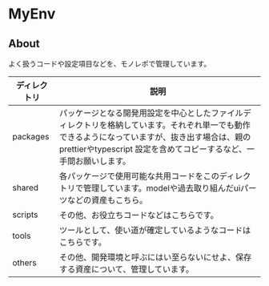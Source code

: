 # MyEnv

## About

よく扱うコードや設定項目などを、モノレポで管理しています。

| ディレクトリ | 説明                                                                                                                                                                                                                  |
| ------------ | --------------------------------------------------------------------------------------------------------------------------------------------------------------------------------------------------------------------- |
| packages     | パッケージとなる開発用設定を中心としたファイルディレクトリを格納しています。それぞれ単一でも動作できるようになっていますが、抜き出す場合は、親のprettierやtypescript 設定を含めてコピーするなど、一手間お願いします。 |
| shared       | 各パッケージで使用可能な共用コードをこのディレクトリで管理しています。modelや過去取り組んだuiパーツなどの資産もこちら。                                                                                               |
| scripts      | その他、お役立ちコードなどはこちらです。                                                                                                                                                                              |
| tools        | ツールとして、使い道が確定しているようなコードはこちらです。                                                                                                                                                          |
| others       | その他、開発環境と呼ぶにはい至らないにせよ、保存する資産について、管理しています。                                                                                                                                    |
